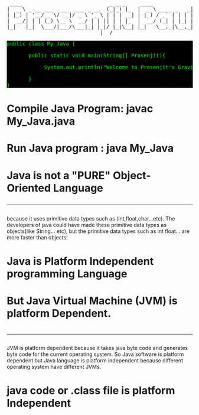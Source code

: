 <pre>
 ____                            _ _ _     ____             _ 
|  _ \ _ __ ___  ___  ___ _ __  (_|_) |_  |  _ \ __ _ _   _| |
| |_) | '__/ _ \/ __|/ _ \ '_ \ | | | __| | |_) / _` | | | | |
|  __/| | | (_) \__ \  __/ | | || | | |_  |  __/ (_| | |_| | |
|_|   |_|  \___/|___/\___|_| |_|/ |_|\__| |_|   \__,_|\__,_|_|
                              |__/  
</pre>


<pre style="color:#00f700; background-color:black">public class My_Java {<br>
       public static void main(String[] Prosenjit){<br>
            System.out.println("Welcome to Prosenjit's Gravity");<br>
       }
}
</pre>

[//]: # ()
# Compile Java Program: javac My_Java.java
# Run Java program : java My_Java

# Java is not a "PURE" Object-Oriented Language <hr>
  because it uses primitive data types such as 
  (int,float,char...etc). The developers of 
  java could have made these primitive data 
  types as objects(like String... etc), 
  but the primitive data types such as 
  int float... are more faster than objects!

# Java is Platform Independent programming Language

# But Java Virtual Machine (JVM) is platform Dependent.
# <hr>

JVM is platform dependent because it takes java byte code and generates byte code for the current operating system.
So Java software is platform dependent but Java language is platform independent because different operating system 
have different JVMs.
# java code or .class file is platform Independent

